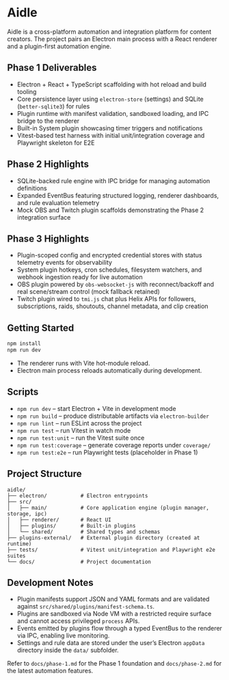 # Aidle

Aidle is a cross-platform automation and integration platform for content creators. The project pairs an Electron main process with a React renderer and a plugin-first automation engine.

## Phase 1 Deliverables

- Electron + React + TypeScript scaffolding with hot reload and build tooling
- Core persistence layer using `electron-store` (settings) and SQLite (`better-sqlite3`) for rules
- Plugin runtime with manifest validation, sandboxed loading, and IPC bridge to the renderer
- Built-in System plugin showcasing timer triggers and notifications
- Vitest-based test harness with initial unit/integration coverage and Playwright skeleton for E2E

## Phase 2 Highlights

- SQLite-backed rule engine with IPC bridge for managing automation definitions
- Expanded EventBus featuring structured logging, renderer dashboards, and rule evaluation telemetry
- Mock OBS and Twitch plugin scaffolds demonstrating the Phase 2 integration surface

## Phase 3 Highlights

- Plugin-scoped config and encrypted credential stores with status telemetry events for observability
- System plugin hotkeys, cron schedules, filesystem watchers, and webhook ingestion ready for live automation
- OBS plugin powered by `obs-websocket-js` with reconnect/backoff and real scene/stream control (mock fallback retained)
- Twitch plugin wired to `tmi.js` chat plus Helix APIs for followers, subscriptions, raids, shoutouts, channel metadata, and clip creation

## Getting Started

```bash
npm install
npm run dev
```

- The renderer runs with Vite hot-module reload.
- Electron main process reloads automatically during development.

## Scripts

- `npm run dev` – start Electron + Vite in development mode
- `npm run build` – produce distributable artifacts via `electron-builder`
- `npm run lint` – run ESLint across the project
- `npm run test` – run Vitest in watch mode
- `npm run test:unit` – run the Vitest suite once
- `npm run test:coverage` – generate coverage reports under `coverage/`
- `npm run test:e2e` – run Playwright tests (placeholder in Phase 1)

## Project Structure

```
aidle/
├── electron/           # Electron entrypoints
├── src/
│   ├── main/           # Core application engine (plugin manager, storage, ipc)
│   ├── renderer/       # React UI
│   ├── plugins/        # Built-in plugins
│   └── shared/         # Shared types and schemas
├── plugins-external/   # External plugin directory (created at runtime)
├── tests/              # Vitest unit/integration and Playwright e2e suites
└── docs/               # Project documentation
```

## Development Notes

- Plugin manifests support JSON and YAML formats and are validated against `src/shared/plugins/manifest-schema.ts`.
- Plugins are sandboxed via Node VM with a restricted require surface and cannot access privileged `process` APIs.
- Events emitted by plugins flow through a typed EventBus to the renderer via IPC, enabling live monitoring.
- Settings and rule data are stored under the user’s Electron `appData` directory inside the `data/` subfolder.

Refer to `docs/phase-1.md` for the Phase 1 foundation and `docs/phase-2.md` for the latest automation features.
